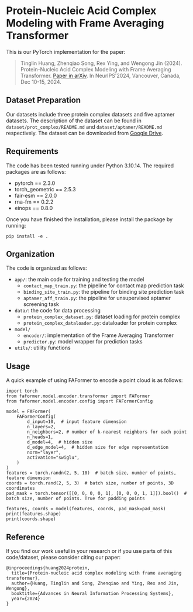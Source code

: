 # Protein-Nucleic Acid Complex Modeling with Frame Averaging Transformer

This is our PyTorch implementation for the paper:

> Tinglin Huang, Zhenqiao Song, Rex Ying, and Wengong Jin (2024). Protein-Nucleic Acid Complex Modeling with Frame Averaging Transformer. [Paper in arXiv](https://arxiv.org/abs/2406.09586). In NeurIPS'2024, Vancouver, Canada, Dec 10-15, 2024.

## Dataset Preparation

Our datasets include three protein complex datasets and five aptamer datasets. The description of the dataset can be found in `dataset/prot_complex/README.md` and `dataset/aptamer/README.md` respectively. The dataset can be downloaded from [Google Drive](https://drive.google.com/drive/folders/1GaRe87g2nwbJbkOwqFZr3h9SqIW8bz7V?usp=drive_link).


## Requirements

The code has been tested running under Python 3.10.14. The required packages are as follows:
- pytorch == 2.3.0
- torch_geometric == 2.5.3
- fair-esm == 2.0.0
- rna-fm == 0.2.2
- einops == 0.8.0

Once you have finished the installation, please install the package by running:
```
pip install -e .
```

## Organization

The code is organized as follows:
- `app/`: the main code for training and testing the model
    - `contact_map_train.py`: the pipeline for contact map prediction task
    - `binding_site_train.py`: the pipeline for binding site prediction task
    - `aptamer_aff_train.py`: the pipeline for unsupervised aptamer screening task
- `data/`: the code for data processing
    - `protein_complex_dataset.py`: dataset loading for protein complex
    - `protein_complex_dataloader.py`: dataloader for protein complex
- `model/`
    - `encoder/`: implementation of the Frame Averaging Transformer
    - `predictor.py`: model wrapper for prediction tasks
- `utils/`: utility functions

## Usage

A quick example of using FAFormer to encode a point cloud is as follows:

```
import torch
from faformer.model.encoder.transformer import FAFormer
from faformer.model.encoder.config import FAFormerConfig

model = FAFormer(
    FAFormerConfig(
        d_input=10,  # input feature dimension
        n_layers=2,
        n_neighbors=2, # number of k-nearest neighbors for each point
        n_heads=1,
        d_model=4,  # hidden size
        d_edge_model=4,  # hidden size for edge representation
        norm="layer",
        activation="swiglu",
    )
)
features = torch.randn(2, 5, 10)  # batch size, number of points, feature dimension
coords = torch.rand(2, 5, 3)  # batch size, number of points, 3D coordinates
pad_mask = torch.tensor([[0, 0, 0, 0, 1], [0, 0, 0, 1, 1]]).bool()  # batch size, number of points. True for padding points

features, coords = model(features, coords, pad_mask=pad_mask)
print(features.shape)
print(coords.shape)
```

## Reference

If you find our work useful in your research or if you use parts of this code/dataset, please consider citing our paper:

```
@inproceedings{huang2024protein,
  title={Protein-nucleic acid complex modeling with frame averaging transformer},
  author={Huang, Tinglin and Song, Zhenqiao and Ying, Rex and Jin, Wengong},
  booktitle={Advances in Neural Information Processing Systems},
  year={2024}
}
```
